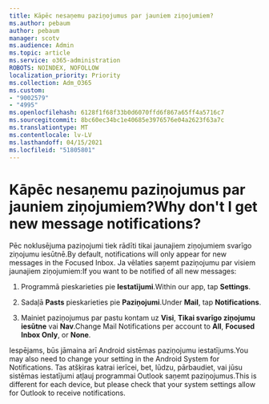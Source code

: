 ```yaml
---
title: Kāpēc nesaņemu paziņojumus par jauniem ziņojumiem?
ms.author: pebaum
author: pebaum
manager: scotv
ms.audience: Admin
ms.topic: article
ms.service: o365-administration
ROBOTS: NOINDEX, NOFOLLOW
localization_priority: Priority
ms.collection: Adm_O365
ms.custom:
- "9002579"
- "4995"
ms.openlocfilehash: 6128f1f68f33b0d6070ffd6f867a65ff4a5716c7
ms.sourcegitcommit: 8bc60ec34bc1e40685e3976576e04a2623f63a7c
ms.translationtype: MT
ms.contentlocale: lv-LV
ms.lasthandoff: 04/15/2021
ms.locfileid: "51805801"
---
```

# <a name="why-dont-i-get-new-message-notifications"></a><span data-ttu-id="89ddb-102">Kāpēc nesaņemu paziņojumus par jauniem ziņojumiem?</span><span class="sxs-lookup"><span data-stu-id="89ddb-102">Why don't I get new message notifications?</span></span>

<span data-ttu-id="89ddb-103">Pēc noklusējuma paziņojumi tiek rādīti tikai jaunajiem ziņojumiem svarīgo ziņojumu iesūtnē.</span><span class="sxs-lookup"><span data-stu-id="89ddb-103">By default, notifications will only appear for new messages in the Focused Inbox.</span></span> <span data-ttu-id="89ddb-104">Ja vēlaties saņemt paziņojumu par visiem jaunajiem ziņojumiem:</span><span class="sxs-lookup"><span data-stu-id="89ddb-104">If you want to be notified of all new messages:</span></span>

1. <span data-ttu-id="89ddb-105">Programmā pieskarieties pie **Iestatījumi**.</span><span class="sxs-lookup"><span data-stu-id="89ddb-105">Within our app, tap **Settings**.</span></span>

2. <span data-ttu-id="89ddb-106">Sadaļā **Pasts** pieskarieties pie **Paziņojumi**.</span><span class="sxs-lookup"><span data-stu-id="89ddb-106">Under **Mail**, tap **Notifications**.</span></span>

3. <span data-ttu-id="89ddb-107">Mainiet paziņojumus par pastu kontam uz **Visi**, **Tikai svarīgo ziņojumu iesūtne** vai **Nav**.</span><span class="sxs-lookup"><span data-stu-id="89ddb-107">Change Mail Notifications per account to **All**, **Focused Inbox Only**, or **None**.</span></span>

<span data-ttu-id="89ddb-108">Iespējams, būs jāmaina arī Android sistēmas paziņojumu iestatījums.</span><span class="sxs-lookup"><span data-stu-id="89ddb-108">You may also need to change your setting in the Android System for Notifications.</span></span> <span data-ttu-id="89ddb-109">Tas atšķiras katrai ierīcei, bet, lūdzu, pārbaudiet, vai jūsu sistēmas iestatījumi atļauj programmai Outlook saņemt paziņojumus.</span><span class="sxs-lookup"><span data-stu-id="89ddb-109">This is different for each device, but please check that your system settings allow for Outlook to receive notifications.</span></span>
